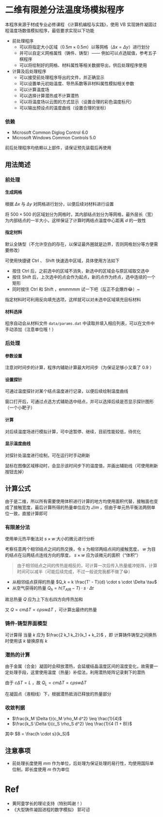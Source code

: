 # 二维有限差分法温度场模拟程序

本程序来源于材成专业必修课程 《计算机编程与实践》，使用 VB 实现铸件凝固过程温度场数值模拟程序，最低要求实现以下功能

-  前处理程序
   -  可以将指定大小区域（$0.5m \times 0.5m$）以等网格（$\Delta x = \Delta y$）进行划分
   -  并可以自定义网格属性（铸件、铸型）—— 例如可以点选赋值，参考五子棋程序
   -  可以将绘制好的网格、材料属性等相关数据导出，供后处理程序使用
-  计算及后处理程序
   -  可以接受前处理程序导出的文件，并正确显示
   -  可以设置单元初始温度、导热系数等非材料属性模拟相关参数
   -  可以计算温度场
   -  可以选择计算潜热或不计算潜热
   -  可以将温度场以云图的方式显示（设置合理的彩色温度标尺）
   -  可以输出预设点的温度曲线（设置合理的坐标）

### 依赖

-  Microsoft Common Diglog Control 6.0
-  Microsoft Windows Common Controls 5.0

前后处理程序均依赖以上部件，请保证预先装载后再使用

## 用法简述

### 前处理

#### 生成网格

根据 $\Delta x$ 与 $\Delta y$ 对网格进行划分，以便后续对材料进行设置

将 $500 \times 500$ 的区域划分为网格时，其内部结点划分为等网格，最外层长（宽）为内部结点的一半大小，这样保证了计算时两结点温度中心距离 $d$ 的一致性

#### 指定材料

默认全铸型（不允许空白的存在，以保证最外圈就是边界，否则网格划分等方便需要修改）

可使用快捷键 Ctrl 、 Shift 快速选中区域，具体使用方法如下

-  按住 Ctrl 后，之前选中的区域不消失，新选中的区域会与原区域取交选中
-  按住 Shift 后，上次选中的点会作为起点，新的点作为终点，选中连续的一个矩形
-  同时按住 Ctrl 和 Shift ，emmmmm 试一下吧（反正不会爆炸:joy:）~

指定材料时可利用反向填充选项，这样就可以对未选中区域填充目标材料

#### 材料选择

程序自动会从材料文件 `data/params.dat` 中读取并填入相应列表，可以在文件中手动添加（注意单位哦！）

### 后处理

#### 参数设置

注意对时间步的计算，程序内辅助计算最大时间步（为保证足够小又乘了 0.9 ）

#### 设置探针

可通过温度探针对某个结点温度进行记录，以便后续绘制温度曲线

窗口打开后，可通过点选方式辅助选中结点，并可以选择后续是否显示探针图形（一个小靶子）

#### 计算

对后续温度场进行模拟计算，可中途暂停、继续，目前性能较低，待优化

#### 显示温度曲线

对探针处温度进行绘制，可在运行时手动刷新

鼠标在图像区域移动时，会显示该时间步下的温度值，并画出辅助线（可使用刷新按钮去掉）

## 计算公式

由于是二维，所以所有需要使用体积进行计算的地方均使用面积代替，接触面也变成了接触宽度，最后计算所得的热量单位应为 $J/m$ ，但由于单元热平衡法两侧单位一致，直接计算即可

### 有限差分法

使用单元热平衡法对 $s \times w$ 大小的微元进行分析

考察任意两个相邻结点之间的热交换，令 $s$ 为相邻两结点间的接触宽度， $w$ 为目的结点在沿两结点连线方向的厚度， $s \times w$ 应为该微元的面积（“体积”）

> 由于相邻结点之间的传热是相反的，可计算一次后传入热量缓冲矩阵，计算时间可以减半（可能后续完成，不过一般说完我都不做了:joy:）

-  从相邻结点获得的热量 $Q_k = k \frac{T' - T}{d} \cdot s \cdot \Delta \tau$
-  从空气获得的热量 $Q_h = h (T_{AIR} - T) \cdot s \cdot \Delta \tau$

故总热量 $Q$ 应为上下左右四方向传热加和

又 $Q = c m \Delta T = c \rho s w \Delta T$ ，可计算出最终的热量

### 铸件-铸型界面模型

可计算得 当量 $k$ 应为 $\frac{2 k_1 k_2}{k_1 + k_2}$ ，即 计算铸件铸型之间换热时使用该 $k$ 替换原有 $k$

### 潜热的计算

由于金属（合金）凝固时会释放潜热，会延缓结晶温度区间的温度变化，故需要一定处理手段，这里使用温度（热量）补偿法，利用潜热矩阵记录剩下的潜热

由于 $c \Delta T = L$ ，故 $Q_L = c m \Delta T = c \rho s w \Delta T$

在凝固点（液相线）下，根据潜热抵消已释放的热量部分

### 收敛判据

-  $\frac{k_M \Delta t}{c_M \rho_M d^2} \leq \frac{1}{4}$
-  $\frac{k_S \Delta t}{c_S \rho_S d^2} \leq \frac{1}{4 (1 + B)}$

其中 $B = \frac{h \cdot s}{k_S}$

## 注意事项

-  前处理长度使用 $mm$ 作为单位，后处理为保证处理的易行性，均使用国际单位制，即长度使用 $m$ 作为单位

# Ref

-  黄阿童学长的理论支持（特别鸣谢！）
-  《大型铸件凝固进程的数字模拟》 郭可讱
